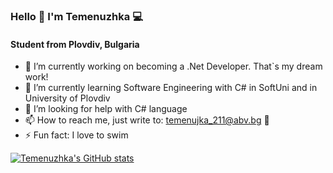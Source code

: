 ### Hello 👋 I'm Temenuzhka 💻

   #### Student from Plovdiv, Bulgaria


- 🔭 I’m currently working on becoming a .Net Developer. That`s my dream work!
- 🌱 I’m currently learning Software Engineering with C# in SoftUni and in University of Plovdiv
- 🤔 I’m looking for help with C# language
- 📫 How to reach me, just write to: temenujka_211@abv.bg 📩
- ⚡ Fun fact: I love to swim



[![Temenuzhka's GitHub stats](https://github-readme-stats.vercel.app/api?username=TemenuzhkaG&show_icons=true&theme=tokyonight)](https://github.com/TemenuzhkaG/github-readme-stats)

